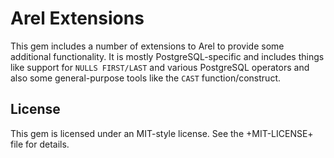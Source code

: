 
# Arel Extensions

This gem includes a number of extensions to Arel to provide some additional
functionality. It is mostly PostgreSQL-specific and includes things like
support for `NULLS FIRST/LAST` and various PostgreSQL operators and also
some general-purpose tools like the `CAST` function/construct.

## License

This gem is licensed under an MIT-style license. See the +MIT-LICENSE+ file for
details.
